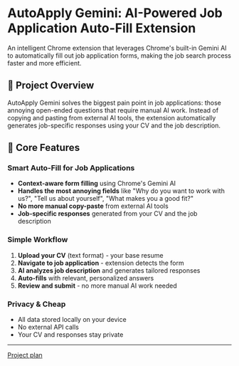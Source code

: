 # AutoApply Gemini: AI-Powered Job Application Auto-Fill Extension

An intelligent Chrome extension that leverages Chrome's built-in Gemini AI to automatically fill out job application forms, making the job search process faster and more efficient.

## 🎯 Project Overview

AutoApply Gemini solves the biggest pain point in job applications: those annoying open-ended questions that require manual AI work. Instead of copying and pasting from external AI tools, the extension automatically generates job-specific responses using your CV and the job description.

## 🚀 Core Features

### **Smart Auto-Fill for Job Applications**

- **Context-aware form filling** using Chrome's Gemini AI
- **Handles the most annoying fields** like "Why do you want to work with us?", "Tell us about yourself", "What makes you a good fit?"
- **No more manual copy-paste** from external AI tools
- **Job-specific responses** generated from your CV and the job description

### **Simple Workflow**

1. **Upload your CV** (text format) - your base resume
2. **Navigate to job application** - extension detects the form
3. **AI analyzes job description** and generates tailored responses
4. **Auto-fills** with relevant, personalized answers
5. **Review and submit** - no more manual AI work needed

### **Privacy & Cheap**

- All data stored locally on your device
- No external API calls
- Your CV and responses stay private

---

[Project plan](/PROJECT_PLAN.md)
